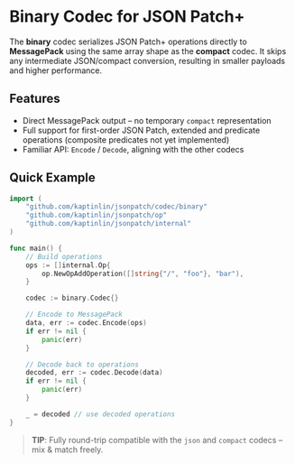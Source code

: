 # Binary Codec for JSON Patch+

The **binary** codec serializes JSON Patch+ operations directly to **MessagePack** using the same array shape as the **compact** codec. It skips any intermediate JSON/compact conversion, resulting in smaller payloads and higher performance.

## Features

- Direct MessagePack output – no temporary `compact` representation
- Full support for first-order JSON Patch, extended and predicate operations (composite predicates not yet implemented)
- Familiar API: `Encode` / `Decode`, aligning with the other codecs

## Quick Example

```go
import (
    "github.com/kaptinlin/jsonpatch/codec/binary"
    "github.com/kaptinlin/jsonpatch/op"
    "github.com/kaptinlin/jsonpatch/internal"
)

func main() {
    // Build operations
    ops := []internal.Op{
        op.NewOpAddOperation([]string{"/", "foo"}, "bar"),
    }

    codec := binary.Codec{}

    // Encode to MessagePack
    data, err := codec.Encode(ops)
    if err != nil {
        panic(err)
    }

    // Decode back to operations
    decoded, err := codec.Decode(data)
    if err != nil {
        panic(err)
    }

    _ = decoded // use decoded operations
}
```

> **TIP**: Fully round-trip compatible with the `json` and `compact` codecs – mix & match freely. 
